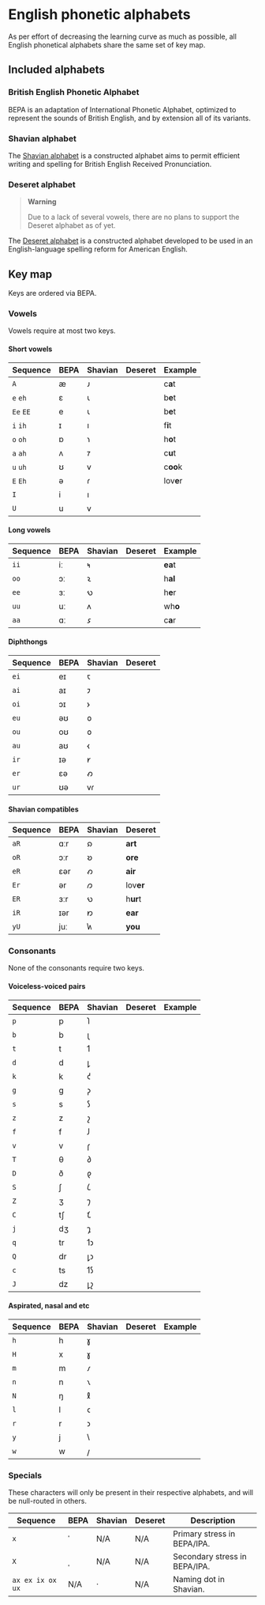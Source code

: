 # English phonetic alphabets
As per effort of decreasing the learning curve as much as possible, all English phonetical alphabets share the same set of key map.

## Included alphabets
### British English Phonetic Alphabet
BEPA is an adaptation of International Phonetic Alphabet, optimized to represent the sounds of British English, and by extension all of its variants.

### Shavian alphabet
The [Shavian alphabet](https://en.wikipedia.org/wiki/Shavian_alphabet) is a constructed alphabet aims to permit efficient writing and spelling for British English Received Pronunciation.

### Deseret alphabet
> **Warning**
> 
> Due to a lack of several vowels, there are no plans to support the Deseret alphabet as of yet.

The [Deseret alphabet](https://en.wikipedia.org/wiki/Deseret_alphabet) is a constructed alphabet developed to be used in an English-language spelling reform for American English.

## Key map
Keys are ordered via BEPA.

### Vowels
Vowels require at most two keys.

#### Short vowels
| Sequence | BEPA | Shavian | Deseret | Example |
| -------- | ---- | ------- | ------- | ------- |
| `A` | æ | 𐑨 | | c**a**t |
| `e` `eh` | ɛ | 𐑧 | | b**e**t |
| `Ee` `EE` | e | 𐑧 | | b**e**t |
| `i` `ih` | ɪ | 𐑦 | | f**i**t |
| `o` `oh` | ɒ | 𐑪 | | h**o**t |
| `a` `ah` | ʌ | 𐑳 | | c**u**t |
| `u` `uh` | ʊ | 𐑫 | | c**oo**k |
| `E` `Eh` | ə | 𐑩 | | lov**e**r |
| `I` | i | 𐑦 |
| `U` | u | 𐑫 |

#### Long vowels
| Sequence | BEPA | Shavian | Deseret | Example |
| -------- | ---- | ------- | ------- | ------- |
| `ii` | iː | 𐑰 | | **ea**t |
| `oo` | ɔː | 𐑷 | | h**al** |
| `ee` | ɜː | 𐑻 | | h**e**r |
| `uu` | uː | 𐑵 | | wh**o** |
| `aa` | ɑː | 𐑭 | | c**a**r |

#### Diphthongs
| Sequence | BEPA | Shavian | Deseret |
| -------- | ---- | ------- | ------- |
| `ei` | eɪ | 𐑱 | | c**a**ke |
| `ai` | aɪ | 𐑲 | | l**i**ke |
| `oi` | ɔɪ | 𐑶 | | **oi**l |
| `eu` | əʊ | 𐑴 | | c**oa**t |
| `ou` | oʊ | 𐑴 | | h**o**pe |
| `au` | aʊ | 𐑬 | | h**ow** |
| `ir` | ɪə | 𐑾 | | **ear** |
| `er` | ɛə | 𐑺 | | **air** |
| `ur` | ʊə | 𐑫𐑩 | | s**ure** |

#### Shavian compatibles
| Sequence | BEPA | Shavian | Deseret |
| -------- | ---- | ------- | ------- |
| `aR` | ɑːr | 𐑸 | **art** |
| `oR` | ɔːr | 𐑹 | **ore** |
| `eR` | ɛər | 𐑺 | **air** |
| `Er` | ər | 𐑼 | lov**er** |
| `ER` | ɜːr | 𐑻 | h**ur**t |
| `iR` | ɪər | 𐑽 | **ear** |
| `yU` | juː | 𐑿 | **you** |

### Consonants
None of the consonants require two keys.

#### Voiceless-voiced pairs
| Sequence | BEPA | Shavian | Deseret | Example |
| -------- | ---- | ------- | ------- | ------- |
| `p` | p | 𐑐 | |
| `b` | b | 𐑚 | |
| `t` | t | 𐑑 | |
| `d` | d | 𐑛 | |
| `k` | k | 𐑒 | |
| `g` | g | 𐑜 | |
| `s` | s | 𐑕 | |
| `z` | z | 𐑟 | |
| `f` | f | 𐑓 | |
| `v` | v | 𐑝 | |
| `T` | θ | 𐑔 | |
| `D` | ð | 𐑞 | |
| `S` | ʃ | 𐑖 | |
| `Z` | ʒ | 𐑠 | |
| `C` | tʃ | 𐑗 | |
| `j` | dʒ | 𐑡 | |
| `q` | tr | 𐑑𐑮 | |
| `Q` | dr | 𐑛𐑮 | |
| `c` | ts | 𐑑𐑕 | |
| `J` | dz | 𐑛𐑟 | |

#### Aspirated, nasal and etc
| Sequence | BEPA | Shavian | Deseret | Example |
| -------- | ---- | ------- | ------- | ------- |
| `h` | h | 𐑣 | |
| `H` | x | 𐑣 | |
| `m` | m | 𐑥 | |
| `n` | n | 𐑯 | |
| `N` | ŋ | 𐑙 | |
| `l` | l | 𐑤 | |
| `r` | r | 𐑮 | |
| `y` | j | 𐑘 | |
| `w` | w | 𐑢 | |

### Specials
These characters will only be present in their respective alphabets, and will be null-routed in others.

| Sequence | BEPA | Shavian | Deseret | Description |
| -------- | ---- | ------- | ------- | ----------- |
| `x` | ˈ | N/A | N/A | Primary stress in BEPA/IPA. |
| `X` | ˌ | N/A | N/A | Secondary stress in BEPA/IPA. |
| `ax ex ix ox ux` | N/A | · | N/A | Naming dot in Shavian. |